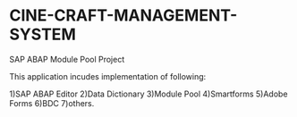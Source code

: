 # CINE-CRAFT-MANAGEMENT-SYSTEM
SAP ABAP Module Pool Project

This application incudes implementation of following:

1)SAP ABAP Editor
2)Data Dictionary
3)Module Pool
4)Smartforms
5)Adobe Forms
6)BDC
7)others.


